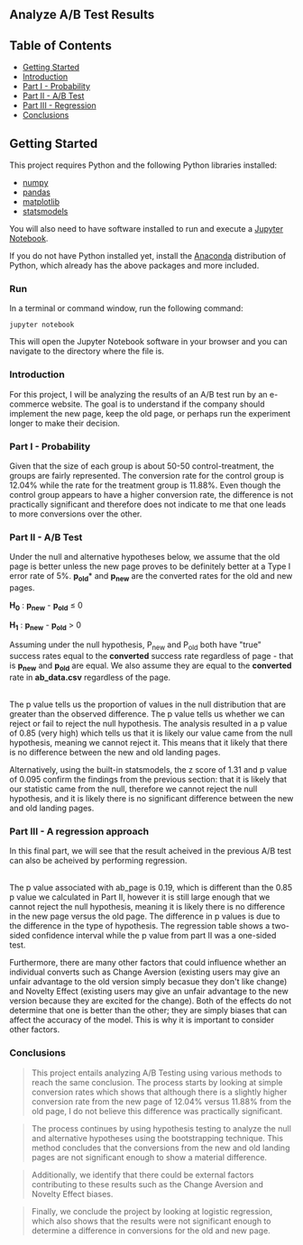## Analyze A/B Test Results


## Table of Contents
- [Getting Started](#getting-started)
- [Introduction](#intro)
- [Part I - Probability](#probability)
- [Part II - A/B Test](#ab_test)
- [Part III - Regression](#regression)
- [Conclusions](#conclusions)

<a id='getting-started'></a>
## Getting Started

This project requires Python and the following Python libraries installed:

- [numpy](http://www.numpy.org/)
- [pandas](http://pandas.pydata.org/)
- [matplotlib](http://matplotlib.org/)
- [statsmodels](https://www.statsmodels.org/)

You will also need to have software installed to run and execute a [Jupyter Notebook](https://jupyter.org/).

If you do not have Python installed yet, install the [Anaconda](https://www.anaconda.com/download/#macos) distribution of Python, which already has the above packages and more included.

### Run
In a terminal or command window, run the following command:

    jupyter notebook
    
This will open the Jupyter Notebook software in your browser and you can navigate to the directory where the file is.

<a id='intro'></a>
### Introduction

For this project, I will be analyzing the results of an A/B test run by an e-commerce website.  The goal is to understand if the company should implement the new page, keep the old page, or perhaps run the experiment longer to make their decision.

<a id='probability'></a>
### Part I - Probability

Given that the size of each group is about 50-50 control-treatment, the groups are fairly represented. The conversion rate for the control group is 12.04% while the rate for the treatment group is 11.88%. Even though the control group appears to have a higher conversion rate, the difference is not practically significant and therefore does not indicate to me that one leads to more conversions over the other.

<a id='ab_test'></a>
### Part II - A/B Test 


Under the null and alternative hypotheses below, we assume that the old page is better unless the new page proves to be definitely better at a Type I error rate of 5%. **p<sub>old</sub>*** and **p<sub>new</sub>** are the converted rates for the old and new pages.

**H<sub>0</sub>** : **p<sub>new</sub>** - **p<sub>old</sub>** ≤ 0

**H<sub>1</sub>** : **p<sub>new</sub>** - **p<sub>old</sub>** > 0

Assuming under the null hypothesis, P<sub>new</sub> and P<sub>old</sub> both have "true" success rates equal to the **converted** success rate regardless of page - that is **p<sub>new</sub>** and **p<sub>old</sub>** are equal. We also assume they are equal to the **converted** rate in **ab_data.csv** regardless of the page. <br><br>

The p value tells us the proportion of values in the null distribution that are greater than the observed difference. The p value tells us whether we can reject or fail to reject the null hypothesis. The analysis resulted in a p value of 0.85 (very high) which tells us that it is likely our value came from the null hypothesis, meaning we cannot reject it. This means that it likely that there is no difference between the new and old landing pages.

Alternatively, using the built-in statsmodels, the z score of 1.31 and p value of 0.095 confirm the findings from the previous section: that it is likely that our statistic came from the null, therefore we cannot reject the null hypothesis, and it is likely there is no significant difference between the new and old landing pages.

<a id='regression'></a>
### Part III - A regression approach

In this final part, we will see that the result acheived in the previous A/B test can also be acheived by performing regression.<br><br>

The p value associated with ab_page is 0.19, which is different than the 0.85 p value we calculated in Part II, however it is still large enough that we cannot reject the null hypothesis, meaning it is likely there is no difference in the new page versus the old page. The difference in p values is due to the difference in the type of hypothesis. The regression table shows a two-sided confidence interval while the p value from part II was a one-sided test.

Furthermore, there are many other factors that could influence whether an individual converts such as Change Aversion (existing users may give an unfair advantage to the old version simply becasue they don't like change) and Novelty Effect (existing users may give an unfair advantage to the new version because they are excited for the change). Both of the effects do not determine that one is better than the other; they are simply biases that can affect the accuracy of the model. This is why it is important to consider other factors.

<a id='conclusions'></a>


### Conclusions

> This project entails analyzing A/B Testing using various methods to reach the same conclusion. The process starts by looking at simple conversion rates which shows that although there is a slightly higher conversion rate from the new page of 12.04% versus 11.88% from the old page, I do not believe this difference was practically significant.

> The process continues by using hypothesis testing to analyze the null and alternative hypotheses using the bootstrapping technique. This method concludes that the conversions from the new and old landing pages are not significant enough to show a material difference.

> Additionally, we identify that there could be external factors contributing to these results such as the Change Aversion and Novelty Effect biases. 

> Finally, we conclude the project by looking at logistic regression, which also shows that the results were not significant enough to determine a difference in conversions for the old and new page.
